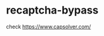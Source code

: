 # recaptcha-bypass
check https://www.capsolver.com/ 



















                                                                         